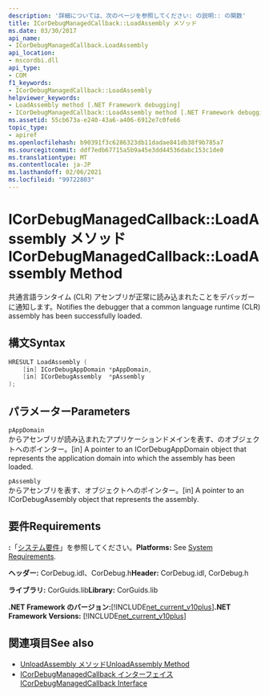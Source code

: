```yaml
---
description: '詳細については、次のページを参照してください: の説明:: の関数'
title: ICorDebugManagedCallback::LoadAssembly メソッド
ms.date: 03/30/2017
api_name:
- ICorDebugManagedCallback.LoadAssembly
api_location:
- mscordbi.dll
api_type:
- COM
f1_keywords:
- ICorDebugManagedCallback::LoadAssembly
helpviewer_keywords:
- LoadAssembly method [.NET Framework debugging]
- ICorDebugManagedCallback::LoadAssembly method [.NET Framework debugging]
ms.assetid: 55cb673a-e240-43a6-a406-6912e7c0fe66
topic_type:
- apiref
ms.openlocfilehash: b90391f3c6286323db11dadae841db38f9b785a7
ms.sourcegitcommit: ddf7edb67715a5b9a45e3dd44536dabc153c1de0
ms.translationtype: MT
ms.contentlocale: ja-JP
ms.lasthandoff: 02/06/2021
ms.locfileid: "99722803"
---
```

# <a name="icordebugmanagedcallbackloadassembly-method"></a><span data-ttu-id="9a637-103">ICorDebugManagedCallback::LoadAssembly メソッド</span><span class="sxs-lookup"><span data-stu-id="9a637-103">ICorDebugManagedCallback::LoadAssembly Method</span></span>

<span data-ttu-id="9a637-104">共通言語ランタイム (CLR) アセンブリが正常に読み込まれたことをデバッガーに通知します。</span><span class="sxs-lookup"><span data-stu-id="9a637-104">Notifies the debugger that a common language runtime (CLR) assembly has been successfully loaded.</span></span>  
  
## <a name="syntax"></a><span data-ttu-id="9a637-105">構文</span><span class="sxs-lookup"><span data-stu-id="9a637-105">Syntax</span></span>  
  
```cpp  
HRESULT LoadAssembly (  
    [in] ICorDebugAppDomain *pAppDomain,  
    [in] ICorDebugAssembly  *pAssembly  
);  
```  
  
## <a name="parameters"></a><span data-ttu-id="9a637-106">パラメーター</span><span class="sxs-lookup"><span data-stu-id="9a637-106">Parameters</span></span>  

 `pAppDomain`  
 <span data-ttu-id="9a637-107">からアセンブリが読み込まれたアプリケーションドメインを表す、のオブジェクトへのポインター。</span><span class="sxs-lookup"><span data-stu-id="9a637-107">[in] A pointer to an ICorDebugAppDomain object that represents the application domain into which the assembly has been loaded.</span></span>  
  
 `pAssembly`  
 <span data-ttu-id="9a637-108">からアセンブリを表す、オブジェクトへのポインター。</span><span class="sxs-lookup"><span data-stu-id="9a637-108">[in] A pointer to an ICorDebugAssembly object that represents the assembly.</span></span>  
  
## <a name="requirements"></a><span data-ttu-id="9a637-109">要件</span><span class="sxs-lookup"><span data-stu-id="9a637-109">Requirements</span></span>  

 <span data-ttu-id="9a637-110">**:**「[システム要件](../../get-started/system-requirements.md)」を参照してください。</span><span class="sxs-lookup"><span data-stu-id="9a637-110">**Platforms:** See [System Requirements](../../get-started/system-requirements.md).</span></span>  
  
 <span data-ttu-id="9a637-111">**ヘッダー:** CorDebug.idl、CorDebug.h</span><span class="sxs-lookup"><span data-stu-id="9a637-111">**Header:** CorDebug.idl, CorDebug.h</span></span>  
  
 <span data-ttu-id="9a637-112">**ライブラリ:** CorGuids.lib</span><span class="sxs-lookup"><span data-stu-id="9a637-112">**Library:** CorGuids.lib</span></span>  
  
 <span data-ttu-id="9a637-113">**.NET Framework のバージョン:**[!INCLUDE[net_current_v10plus](../../../../includes/net-current-v10plus-md.md)]</span><span class="sxs-lookup"><span data-stu-id="9a637-113">**.NET Framework Versions:** [!INCLUDE[net_current_v10plus](../../../../includes/net-current-v10plus-md.md)]</span></span>  
  
## <a name="see-also"></a><span data-ttu-id="9a637-114">関連項目</span><span class="sxs-lookup"><span data-stu-id="9a637-114">See also</span></span>

- [<span data-ttu-id="9a637-115">UnloadAssembly メソッド</span><span class="sxs-lookup"><span data-stu-id="9a637-115">UnloadAssembly Method</span></span>](icordebugmanagedcallback-unloadassembly-method.md)
- [<span data-ttu-id="9a637-116">ICorDebugManagedCallback インターフェイス</span><span class="sxs-lookup"><span data-stu-id="9a637-116">ICorDebugManagedCallback Interface</span></span>](icordebugmanagedcallback-interface.md)
